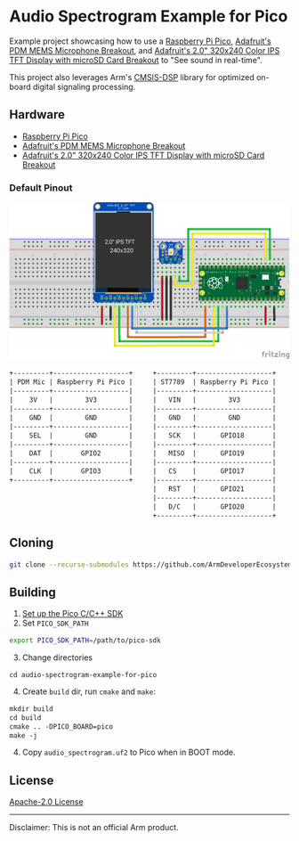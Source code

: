 # Audio Spectrogram Example for Pico

Example project showcasing how to use a [Raspberry Pi Pico](https://www.raspberrypi.org/products/raspberry-pi-pico/), [Adafruit's PDM MEMS Microphone Breakout](https://www.adafruit.com/product/3492), and [Adafruit's 2.0" 320x240 Color IPS TFT Display with microSD Card Breakout](https://www.adafruit.com/product/4311) to "See sound in real-time".

This project also leverages Arm's [CMSIS-DSP](https://arm-software.github.io/CMSIS_5/DSP/html/index.html) library for optimized on-board digital signaling processing.

## Hardware

 * [Raspberry Pi Pico](https://www.raspberrypi.org/products/raspberry-pi-pico/)
 * [Adafruit's PDM MEMS Microphone Breakout](https://www.adafruit.com/product/3492)
 * [Adafruit's 2.0" 320x240 Color IPS TFT Display with microSD Card Breakout](https://www.adafruit.com/product/4311)


### Default Pinout

![Frizting Diagram](fritzing/diagram_bb.png)

```
+---------+-------------------+     +---------+-------------------+
| PDM Mic | Raspberry Pi Pico |     | ST7789  | Raspberry Pi Pico |
|---------+-------------------|     |---------+-------------------|
|    3V   |        3V3        |     |   VIN   |        3V3        |
|---------+-------------------|     |---------+-------------------|
|    GND  |        GND        |     |   GND   |        GND        |
|---------+-------------------|     |---------+-------------------|
|    SEL  |        GND        |     |   SCK   |      GPIO18       |
|---------+-------------------|     |---------+-------------------|
|    DAT  |       GPIO2       |     |   MISO  |      GPIO19       |
|---------+-------------------|     |---------+-------------------|
|    CLK  |       GPIO3       |     |   CS    |      GPIO17       |
+---------+-------------------+     |---------+-------------------|
                                    |   RST   |      GPIO21       |
                                    |---------+-------------------|
                                    |   D/C   |      GPIO20       |
                                    +---------+-------------------+
```

## Cloning

```sh
git clone --recurse-submodules https://github.com/ArmDeveloperEcosystem/audio-spectrogram-example-for-pico.git
```

## Building

1. [Set up the Pico C/C++ SDK](https://datasheets.raspberrypi.org/pico/getting-started-with-pico.pdf)
2. Set `PICO_SDK_PATH`
```sh
export PICO_SDK_PATH=/path/to/pico-sdk
```
3. Change directories
```
cd audio-spectrogram-example-for-pico
```
4. Create `build` dir, run `cmake` and `make`:
```
mkdir build
cd build
cmake .. -DPICO_BOARD=pico
make -j
```
4. Copy `audio_spectrogram.uf2` to Pico when in BOOT mode.

## License

[Apache-2.0 License](LICENSE)

---

Disclaimer: This is not an official Arm product.
